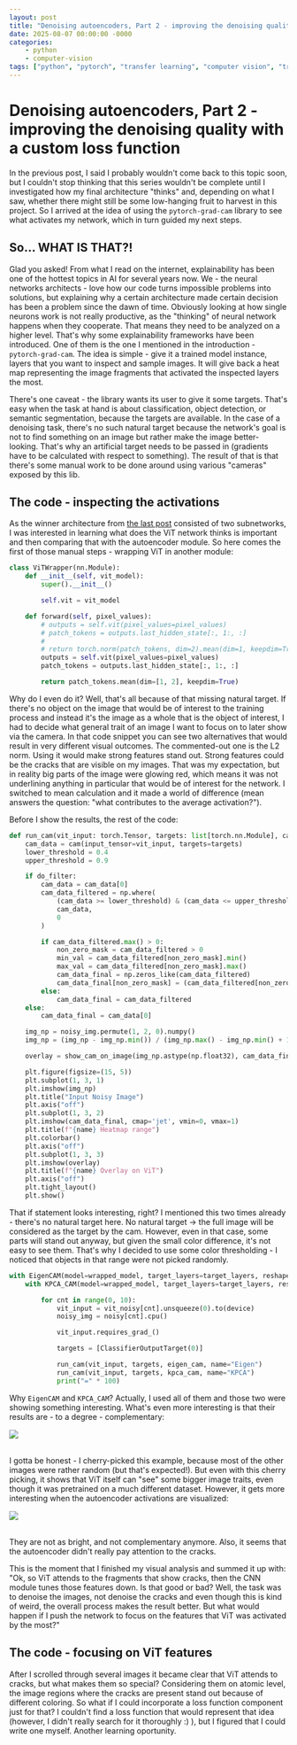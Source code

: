 ```yaml
---
layout: post
title: "Denoising autoencoders, Part 2 - improving the denoising quality with a custom loss function"
date: 2025-08-07 00:00:00 -0000
categories:
    - python
    - computer-vision
tags: ["python", "pytorch", "transfer learning", "computer vision", "transformer", "gradcam"]
---
```


# Denoising autoencoders, Part 2 - improving the denoising quality with a custom loss function

In the previous post, I said I probably wouldn't come back to this topic soon, but I couldn't stop thinking that this series wouldn't be complete until I investigated how my final architecture "thinks" and, depending on what I saw, whether there might still be some low-hanging fruit to harvest in this project. So I arrived at the idea of using the `pytorch-grad-cam` library to see what activates my network, which in turn guided my next steps.

## So... WHAT IS THAT?!

Glad you asked! From what I read on the internet, explainability has been one of the hottest topics in AI for several years now. We - the neural networks architects - love how our code turns impossible problems into solutions, but explaining why a certain architecture made certain decision has been a problem since the dawn of time. Obviously looking at how single neurons work is not really productive, as the "thinking" of neural network happens when they cooperate. That means they need to be analyzed on a higher level. That's why some explainability frameworks have been introduced. One of them is the one I mentioned in the introduction - `pytorch-grad-cam`. The idea is simple - give it a trained model instance, layers that you want to inspect and sample images. It will give back a heat map representing the image fragments that activated the inspected layers the most.

There's one caveat - the library wants its user to give it some targets. That's easy when the task at hand is about classification, object detection, or semantic segmentation, because the targets are available. In the case of a denoising task, there's no such natural target because the network's goal is not to find something on an image but rather make the image better-looking. That's why an artificial target needs to be passed in (gradients have to be calculated with respect to something). The result of that is that there's some manual work to be done around using various "cameras" exposed by this lib.

## The code - inspecting the activations

As the winner architecture from [the last post](https://mmalek06.github.io/python/computer-vision/2025/08/07/denoising-autoencoders-part2.html) consisted of two subnetworks, I was interested in learning what does the ViT network thinks is important and then comparing that with the autoencoder module. So here comes the first of those manual steps - wrapping ViT in another module:

```python
class ViTWrapper(nn.Module):
    def __init__(self, vit_model):
        super().__init__()

        self.vit = vit_model

    def forward(self, pixel_values):
        # outputs = self.vit(pixel_values=pixel_values)
        # patch_tokens = outputs.last_hidden_state[:, 1:, :]
        #
        # return torch.norm(patch_tokens, dim=2).mean(dim=1, keepdim=True)
        outputs = self.vit(pixel_values=pixel_values)
        patch_tokens = outputs.last_hidden_state[:, 1:, :]

        return patch_tokens.mean(dim=[1, 2], keepdim=True)
```

Why do I even do it? Well, that's all because of that missing natural target. If there's no object on the image that would be of interest to the training process and instead it's the image as a whole that is the object of interest, I had to decide what general trait of an image I want to focus on to later show via the camera. In that code snippet you can see two alternatives that would result in very different visual outcomes. The commented-out one is the L2 norm. Using it would make strong features stand out. Strong features could be the cracks that are visible on my images. That was my expectation, but in reality big parts of the image were glowing red, which means it was not underlining anything in particular that would be of interest for the network. I switched to mean calculation and it made a world of difference (mean answers the question: "what contributes to the average activation?").

Before I show the results, the rest of the code:

```python
def run_cam(vit_input: torch.Tensor, targets: list[torch.nn.Module], cam: BaseCAM, name: str, do_filter: bool = False) -> None:
    cam_data = cam(input_tensor=vit_input, targets=targets)
    lower_threshold = 0.4
    upper_threshold = 0.9

    if do_filter:
        cam_data = cam_data[0]
        cam_data_filtered = np.where(
            (cam_data >= lower_threshold) & (cam_data <= upper_threshold),
            cam_data,
            0
        )

        if cam_data_filtered.max() > 0:
            non_zero_mask = cam_data_filtered > 0
            min_val = cam_data_filtered[non_zero_mask].min()
            max_val = cam_data_filtered[non_zero_mask].max()
            cam_data_final = np.zeros_like(cam_data_filtered)
            cam_data_final[non_zero_mask] = (cam_data_filtered[non_zero_mask] - min_val) / (max_val - min_val + 1e-8)
        else:
            cam_data_final = cam_data_filtered
    else:
        cam_data_final = cam_data[0]

    img_np = noisy_img.permute(1, 2, 0).numpy()
    img_np = (img_np - img_np.min()) / (img_np.max() - img_np.min() + 1e-8)

    overlay = show_cam_on_image(img_np.astype(np.float32), cam_data_final, use_rgb=True)

    plt.figure(figsize=(15, 5))
    plt.subplot(1, 3, 1)
    plt.imshow(img_np)
    plt.title("Input Noisy Image")
    plt.axis("off")
    plt.subplot(1, 3, 2)
    plt.imshow(cam_data_final, cmap='jet', vmin=0, vmax=1)
    plt.title(f"{name} Heatmap range")
    plt.colorbar()
    plt.axis("off")
    plt.subplot(1, 3, 3)
    plt.imshow(overlay)
    plt.title(f"{name} Overlay on ViT")
    plt.axis("off")
    plt.tight_layout()
    plt.show()
```

That if statement looks interesting, right? I mentioned this two times already - there's no natural target here. No natural target -> the full image will be considered as the target by the cam. However, even in that case, some parts will stand out anyway, but given the small color difference, it's not easy to see them. That's why I decided to use some color thresholding - I noticed that objects in that range were not picked randomly. 

```python
with EigenCAM(model=wrapped_model, target_layers=target_layers, reshape_transform=vit_reshape_transform) as eigen_cam:
    with KPCA_CAM(model=wrapped_model, target_layers=target_layers, reshape_transform=vit_reshape_transform) as kpca_cam:

        for cnt in range(0, 10):
            vit_input = vit_noisy[cnt].unsqueeze(0).to(device)
            noisy_img = noisy[cnt].cpu()

            vit_input.requires_grad_()

            targets = [ClassifierOutputTarget(0)]

            run_cam(vit_input, targets, eigen_cam, name="Eigen")
            run_cam(vit_input, targets, kpca_cam, name="KPCA")
            print("=" * 100)
```

Why `EigenCAM` and `KPCA_CAM`? Actually, I used all of them and those two were showing something interesting. What's even more interesting is that their results are - to a degree - complementary:

<img style="display: block; margin: 0 auto; margin-top: 15px;" src="https://mmalek06.github.io/images/eigen_map_vs_kpca_map.png" />
<br />

I gotta be honest - I cherry-picked this example, because most of the other images were rather random (but that's expected!). But even with this cherry picking, it shows that ViT itself can "see" some bigger image traits, even though it was pretrained on a much different dataset. However, it gets more interesting when the autoencoder activations are visualized:

<img style="display: block; margin: 0 auto; margin-top: 15px;" src="https://mmalek06.github.io/images/eigen_map_vs_kpca_map2.png" />
<br />

They are not as bright, and not complementary anymore. Also, it seems that the autoencoder didn't really pay attention to the cracks.

This is the moment that I finished my visual analysis and summed it up with:
"Ok, so ViT attends to the fragments that show cracks, then the CNN module tunes those features down. Is that good or bad? Well, the task was to denoise the images, not denoise the cracks and even though this is kind of weird, the overall process makes the result better. But what would happen if I push the network to focus on the features that ViT was activated by the most?"

## The code - focusing on ViT features

After I scrolled through several images it became clear that ViT attends to cracks, but what makes them so special? Considering them on atomic level, the image regions where the cracks are present stand out because of different coloring. So what if I could incorporate a loss function component just for that? I couldn't find a loss function that would represent that idea (however, I didn't really search for it thoroughly :) ), but I figured that I could write one myself. Another learning oportunity.

```python

```
